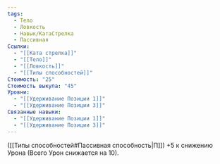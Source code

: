 ```yaml
---
tags:
  - Тело
  - Ловкость
  - Навык/КатаСтрелка
  - Пассивная
Ссылки:
  - "[[Ката стрелка]]"
  - "[[Тело]]"
  - "[[Ловкость]]"
  - "[[Типы способностей]]"
Стоимость: "25"
Стоимость выкупа: "45"
Уровни:
  - "[[Удерживание Позиции 1]]"
  - "[[Удерживание Позиции 3]]"
Связанные навыки:
  - "[[Удерживание Позиции 1]]"
  - "[[Удерживание Позиции 3]]"
---
```

([[Типы способностей#Пассивная способность|П]]) +5 к снижению Урона (Всего Урон снижается на 10).
